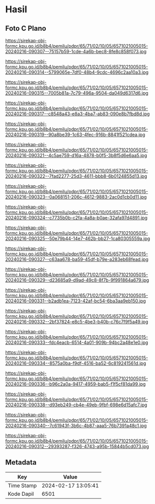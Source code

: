 # Hasil

## Foto C Plano

https://sirekap-obj-formc.kpu.go.id/b8b4/pemilu/pdpr/65/71/02/10/05/6571021005015-20240216-090307--75157b59-1cde-4a6b-bec8-8fe8c858f073.jpg

https://sirekap-obj-formc.kpu.go.id/b8b4/pemilu/pdpr/65/71/02/10/05/6571021005015-20240216-090314--5799065e-7df0-48b4-9cdc-4696c2aa10a3.jpg

https://sirekap-obj-formc.kpu.go.id/b8b4/pemilu/pdpr/65/71/02/10/05/6571021005015-20240216-090315--7005b81a-7c79-496a-9504-da049d6317d6.jpg

https://sirekap-obj-formc.kpu.go.id/b8b4/pemilu/pdpr/65/71/02/10/05/6571021005015-20240216-090317--c8548a43-e8a3-4ba7-ab83-090e8b7fbd8d.jpg

https://sirekap-obj-formc.kpu.go.id/b8b4/pemilu/pdpr/65/71/02/10/05/6571021005015-20240216-090319--90a8be39-1c63-4fec-916b-8841f521cdea.jpg

https://sirekap-obj-formc.kpu.go.id/b8b4/pemilu/pdpr/65/71/02/10/05/6571021005015-20240216-090321--4c5ae759-d16a-4878-b0f5-3b8f5d6e6aa5.jpg

https://sirekap-obj-formc.kpu.go.id/b8b4/pemilu/pdpr/65/71/02/10/05/6571021005015-20240216-090322--7fad2277-25d3-4611-bbb8-6b0124855d13.jpg

https://sirekap-obj-formc.kpu.go.id/b8b4/pemilu/pdpr/65/71/02/10/05/6571021005015-20240216-090323--0a068151-206c-4612-9883-2ac0d1cb0d11.jpg

https://sirekap-obj-formc.kpu.go.id/b8b4/pemilu/pdpr/65/71/02/10/05/6571021005015-20240216-090324--c7735b0b-c2fa-4a8a-b0ae-32afa97d4891.jpg

https://sirekap-obj-formc.kpu.go.id/b8b4/pemilu/pdpr/65/71/02/10/05/6571021005015-20240216-090325--50e79b44-14e7-462b-bb27-1ca80305559a.jpg

https://sirekap-obj-formc.kpu.go.id/b8b4/pemilu/pdpr/65/71/02/10/05/6571021005015-20240216-090327--c63aa678-ba59-45df-b79e-a283eb68fead.jpg

https://sirekap-obj-formc.kpu.go.id/b8b4/pemilu/pdpr/65/71/02/10/05/6571021005015-20240216-090329--d23685a9-d9ad-49c8-8f7b-9f991864a679.jpg

https://sirekap-obj-formc.kpu.go.id/b8b4/pemilu/pdpr/65/71/02/10/05/6571021005015-20240216-090331--b2adb1ea-7123-42af-bc54-6ba3aa9eb150.jpg

https://sirekap-obj-formc.kpu.go.id/b8b4/pemilu/pdpr/65/71/02/10/05/6571021005015-20240216-090332--2bf37824-e8c5-4be3-b40b-c76c7f9f5a49.jpg

https://sirekap-obj-formc.kpu.go.id/b8b4/pemilu/pdpr/65/71/02/10/05/6571021005015-20240216-090333--fdc4eacb-6514-4a01-909b-94bc2a48e1e0.jpg

https://sirekap-obj-formc.kpu.go.id/b8b4/pemilu/pdpr/65/71/02/10/05/6571021005015-20240216-090334--8575a0ba-f9df-4516-ba52-6c819241561d.jpg

https://sirekap-obj-formc.kpu.go.id/b8b4/pemilu/pdpr/65/71/02/10/05/6571021005015-20240216-090336--b96c2a0a-9417-4959-bab5-f1f5cf81da99.jpg

https://sirekap-obj-formc.kpu.go.id/b8b4/pemilu/pdpr/65/71/02/10/05/6571021005015-20240216-090338--d93eb249-cb4e-49eb-9fbf-698e6d15afc7.jpg

https://sirekap-obj-formc.kpu.go.id/b8b4/pemilu/pdpr/65/71/02/10/05/6571021005015-20240216-090340--7c61943f-3b6c-4b87-aaa5-76b7391a48c1.jpg

https://sirekap-obj-formc.kpu.go.id/b8b4/pemilu/pdpr/65/71/02/10/05/6571021005015-20240216-090312--29393287-f326-4743-a95b-15844b5cd073.jpg


## Metadata

| Key        | Value               |
| ---------- | ------------------- |
| Time Stamp | 2024-02-17 13:05:41 |
| Kode Dapil | 6501                |




